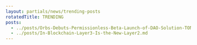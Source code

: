 ```yaml
---
layout: partials/news/trending-posts
rotatedTitle: TRENDING
posts:
  - ../posts/Orbs-Debuts-Permissionless-Beta-Launch-of-DAO-Solution-TON-Vote.md
  - ../posts/In-Blockchain-Layer3-Is-the-New-Layer2.md
---
```


